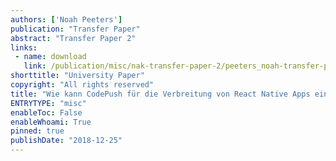 ```yaml
---
authors: ['Noah Peeters']
publication: "Transfer Paper"
abstract: "Transfer Paper 2"
links:
 - name: download
   link: /publication/misc/nak-transfer-paper-2/peeters_noah-transfer-paper-2.pdf
shorttitle: "University Paper"
copyright: "All rights reserved"
title: "Wie kann CodePush für die Verbreitung von React Native Apps eingesetzt werden?"
ENTRYTYPE: "misc"
enableToc: False
enableWhoami: True
pinned: true
publishDate: "2018-12-25"
---
```

